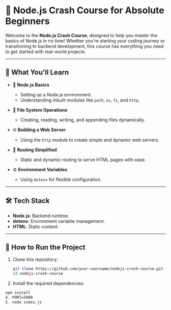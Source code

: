 # 🚀 Node.js Crash Course for Absolute Beginners

Welcome to the **Node.js Crash Course**, designed to help you master the basics of Node.js in no time! Whether you're starting your coding journey or transitioning to backend development, this course has everything you need to get started with real-world projects.  

---

## 📖 What You'll Learn

- 🌟 **Node.js Basics**  
  - Setting up a Node.js environment.  
  - Understanding inbuilt modules like `path`, `os`, `fs`, and `http`.  

- 📁 **File System Operations**  
  - Creating, reading, writing, and appending files dynamically.  

- 🌐 **Building a Web Server**  
  - Using the `http` module to create simple and dynamic web servers.  

- 📜 **Routing Simplified**  
  - Static and dynamic routing to serve HTML pages with ease.  

- ⚙️ **Environment Variables**  
  - Using `dotenv` for flexible configuration.

---

## 🛠️ Tech Stack
- **Node.js**: Backend runtime.
- **dotenv**: Environment variable management.
- **HTML**: Static content.

---

## 🔧 How to Run the Project

1. Clone this repository:
   ```bash
   git clone https://github.com/your-username/nodejs-crash-course.git
   cd nodejs-crash-course
2. Install the required dependencies:
  ```bash
  npm install
4. PORT=5000
5. node index.js

